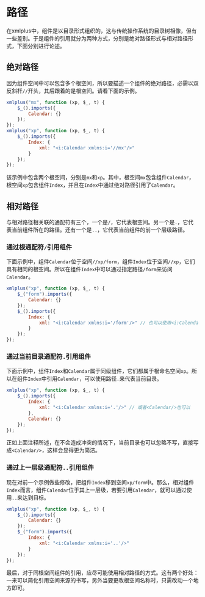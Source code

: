 # 路径

在xmlplus中，组件是以目录形式组织的，这与传统操作系统的目录树相像，但有一些差别。于是组件的引用就分为两种方式，分别是绝对路径形式与相对路径形式，下面分别进行论述。

## 绝对路径

因为组件空间中可以包含多个根空间，所以要描述一个组件的绝对路径，必需以双反斜杆`//`开头，其后跟着的是根空间。请看下面的示例。

```javascript
xmlplus("mx", function (xp, $_, t) {
    $_().imports({
        Calendar: {}
    });
});
xmlplus("xp", function (xp, $_, t) {
    $_().imports({
        Index: {
			xml: "<i:Calendar xmlns:i='//mx'/>"
		}
    });
});
```

该示例中包含两个根空间，分别是`mx`和`xp`。其中，根空间`mx`包含组件`Calendar`，根空间`xp`包含组件`Index`，并且在`Index`中通过绝对路径引用了`Calendar`。

## 相对路径

与相对路径相关联的通配符有三个，一个是`/`，它代表根空间。另一个是`.`，它代表当前组件所在的路径。还有一个是`..`，它代表当前组件的前一个层级路径。

### 通过根通配符`/`引用组件

下面示例中，组件`Calendar`位于空间`//xp/form`，组件`Index`位于空间`//xp`，它们具有相同的根空间。所以在组件`Index`中可以通过指定路径`/form`来访问`Calendar`。

```javascript
xmlplus("xp", function (xp, $_, t) {
    $_("form").imports({
        Calendar: {}
    });
    $_().imports({
        Index: {
			xml: "<i:Calendar xmlns:i='/form'/>" // 也可以使用<i:Calendar xmlns:i='//form'/>
		}
    });
});
```

### 通过当前目录通配符`.`引用组件

下面示例中，组件`Index`和`Calendar`属于同级组件，它们都属于根命名空间`xp`。所以在组件`Index`中引用`Calendar`，可以使用路径`.`来代表当前目录。

```javascript
xmlplus("xp", function (xp, $_, t) {
    $_().imports({
        Index: {
			xml: "<i:Calendar xmlns:i='.'/>" // 或者<Calendar/>也可以
		},
        Calendar: {}
    });
});
```

正如上面注释所述，在不会造成冲突的情况下，当前目录也可以忽略不写，直接写成`<Calendar/>`，这样会显得更为简洁。

### 通过上一层级通配符`..`引用组件

现在对前一个示例做些修改，把组件`Index`移到空间`xp/form`中。那么，相对组件`Index`而言，组件`Calendar`位于其上一层级，若要引用`Calendar`，就可以通过使用`..`来达到目标。

```javascript
xmlplus("xp", function (xp, $_, t) {
    $_().imports({
        Calendar: {}
    });
    $_("form").imports({
        Index: {
			xml: "<i:Calendar xmlns:i='..'/>"
		}
    });
});
```

最后，对于同根空间组件的引用，应尽可能使用相对路径的方式。这有两个好处：一来可以简化引用空间来源的书写，另外当要更改根空间名称时，只需改动一个地方即可。